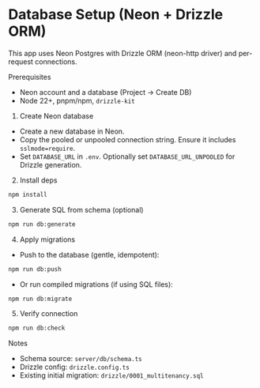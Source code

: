 # Database Setup (Neon + Drizzle ORM)

This app uses Neon Postgres with Drizzle ORM (neon-http driver) and per-request connections.

Prerequisites
- Neon account and a database (Project → Create DB)
- Node 22+, pnpm/npm, `drizzle-kit`

1) Create Neon database
- Create a new database in Neon.
- Copy the pooled or unpooled connection string. Ensure it includes `sslmode=require`.
- Set `DATABASE_URL` in `.env`. Optionally set `DATABASE_URL_UNPOOLED` for Drizzle generation.

2) Install deps
```bash
npm install
```

3) Generate SQL from schema (optional)
```bash
npm run db:generate
```

4) Apply migrations
- Push to the database (gentle, idempotent):
```bash
npm run db:push
```
- Or run compiled migrations (if using SQL files):
```bash
npm run db:migrate
```

5) Verify connection
```bash
npm run db:check
```

Notes
- Schema source: `server/db/schema.ts`
- Drizzle config: `drizzle.config.ts`
- Existing initial migration: `drizzle/0001_multitenancy.sql`
